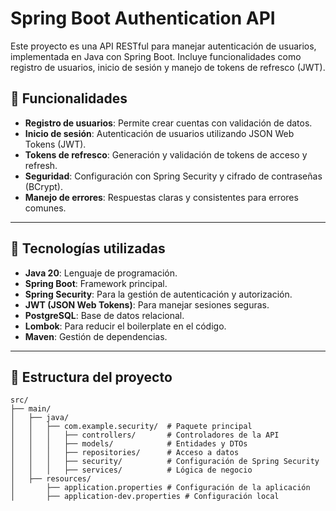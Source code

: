 # Spring Boot Authentication API

Este proyecto es una API RESTful para manejar autenticación de usuarios, implementada en Java con Spring Boot. Incluye funcionalidades como registro de usuarios, inicio de sesión y manejo de tokens de refresco (JWT).

## 📝 Funcionalidades

- **Registro de usuarios**: Permite crear cuentas con validación de datos.
- **Inicio de sesión**: Autenticación de usuarios utilizando JSON Web Tokens (JWT).
- **Tokens de refresco**: Generación y validación de tokens de acceso y refresh.
- **Seguridad**: Configuración con Spring Security y cifrado de contraseñas (BCrypt).
- **Manejo de errores**: Respuestas claras y consistentes para errores comunes.

---

## 🚀 Tecnologías utilizadas

- **Java 20**: Lenguaje de programación.
- **Spring Boot**: Framework principal.
- **Spring Security**: Para la gestión de autenticación y autorización.
- **JWT (JSON Web Tokens)**: Para manejar sesiones seguras.
- **PostgreSQL**: Base de datos relacional.
- **Lombok**: Para reducir el boilerplate en el código.
- **Maven**: Gestión de dependencias.

---

## 📂 Estructura del proyecto

```plaintext
src/
├── main/
│   ├── java/
│   │   ├── com.example.security/  # Paquete principal
│   │   │   ├── controllers/       # Controladores de la API
│   │   │   ├── models/            # Entidades y DTOs
│   │   │   ├── repositories/      # Acceso a datos
│   │   │   ├── security/          # Configuración de Spring Security
│   │   │   ├── services/          # Lógica de negocio
│   ├── resources/
│       ├── application.properties # Configuración de la aplicación
│       ├── application-dev.properties # Configuración local
